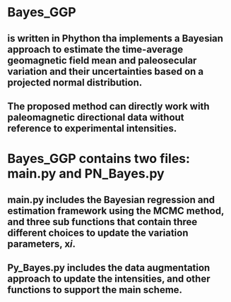 # Bayes_GGP
## is written in Phython tha implements a Bayesian approach to estimate the time-average geomagnetic field mean and paleosecular variation and their uncertainties based on a projected normal distribution. 
## The proposed method can directly work with paleomagnetic directional data without reference to experimental intensities.
# Bayes_GGP contains two files: main.py and PN_Bayes.py
## main.py includes the Bayesian regression and estimation framework using the MCMC method, and three sub functions that contain three different choices to update the variation parameters, $\bm xi$.  
## Py_Bayes.py includes the data augmentation approach to update the intensities, and other functions to support the main scheme. 

